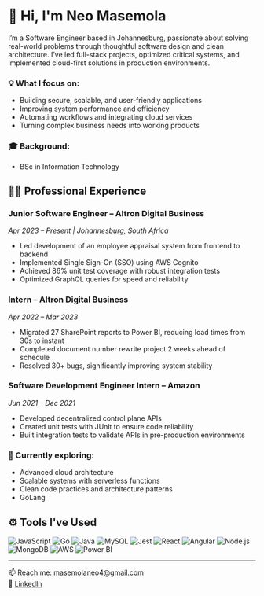 # 👋 Hi, I'm Neo Masemola

I’m a Software Engineer based in Johannesburg, passionate about solving real-world problems through thoughtful software design and clean architecture. I’ve led full-stack projects, optimized critical systems, and implemented cloud-first solutions in production environments.

### 💡 What I focus on:
- Building secure, scalable, and user-friendly applications
- Improving system performance and efficiency
- Automating workflows and integrating cloud services
- Turning complex business needs into working products

### 🎓 Background:
- BSc in Information Technology

## 🧑‍💼 Professional Experience

### Junior Software Engineer – Altron Digital Business  
*Apr 2023 – Present | Johannesburg, South Africa*  
- Led development of an employee appraisal system from frontend to backend  
- Implemented Single Sign-On (SSO) using AWS Cognito  
- Achieved 86% unit test coverage with robust integration tests  
- Optimized GraphQL queries for speed and reliability

### Intern – Altron Digital Business  
*Apr 2022 – Mar 2023*  
- Migrated 27 SharePoint reports to Power BI, reducing load times from 30s to instant  
- Completed document number rewrite project 2 weeks ahead of schedule  
- Resolved 30+ bugs, significantly improving system stability

### Software Development Engineer Intern – Amazon  
*Jun 2021 – Dec 2021*  
- Developed decentralized control plane APIs  
- Created unit tests with JUnit to ensure code reliability  
- Built integration tests to validate APIs in pre-production environments


### 🌱 Currently exploring:
- Advanced cloud architecture
- Scalable systems with serverless functions
- Clean code practices and architecture patterns
- GoLang

## ⚙️ Tools I've Used

![JavaScript](https://img.shields.io/badge/-JavaScript-F7DF1E?logo=javascript&logoColor=black)
![Go](https://img.shields.io/badge/-Go-00ADD8?logo=go&logoColor=white)
![Java](https://img.shields.io/badge/-Java-007396?logo=java&logoColor=white)
![MySQL](https://img.shields.io/badge/-MySQL-4479A1?logo=mysql&logoColor=white)
![Jest](https://img.shields.io/badge/-Jest-C21325?logo=jest&logoColor=white)
![React](https://img.shields.io/badge/-React-61DAFB?logo=react&logoColor=black)
![Angular](https://img.shields.io/badge/-Angular-DD0031?logo=angular&logoColor=white)
![Node.js](https://img.shields.io/badge/-Node.js-339933?logo=node.js&logoColor=white)
![MongoDB](https://img.shields.io/badge/-MongoDB-47A248?logo=mongodb&logoColor=white)
![AWS](https://img.shields.io/badge/-AWS-232F3E?logo=amazonaws&logoColor=white)
![Power BI](https://img.shields.io/badge/-PowerBI-F2C811?logo=powerbi&logoColor=black)


---

📫 Reach me: [masemolaneo4@gmail.com](mailto:masemolaneo4@gmail.com)  
🔗 [LinkedIn](https://www.linkedin.com/in/neoza/)
